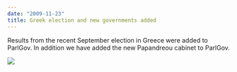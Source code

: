 ```yaml
---
date: "2009-11-23"
title: Greek election and new governments added
---
```


Results from the recent September election in Greece were added to ParlGov. In addition we have added the new Papandreou cabinet to ParlGov.

![](/images/parliament-sweden.jpg)
